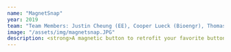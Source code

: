 ```yaml
---
name: "MagnetSnap"
year: 2019
team: "Team Members: Justin Cheung (EE), Cooper Lueck (Bioengr), Thomas Zhang (Bioengr)."
image: "/assets/img/magnetsnap.JPG"
description: <strong>A magnetic button to retrofit your favorite button-ups for easier dressing.</strong><br><br> One of the everyday struggles of people with arthritis, parkinsons, and cerebral palsy is doing tasks that require fine motor control, such as buttoning a shirt. The MagnetSnap is an attachable magnetic button set that helps anyone with limited upper body mobility to adapt any shirt with buttons. Once attached to the shirt, a simple shrug is all that is needed to close the shirt’s front. With this low-cost assistive device, people will no longer feel limited in their style choices and can buy shirts at any store for any occasion.<br><br>Winning team of the Rice Biomedical Engineering Society Design-a-thon for People with Disabilities<br><br>Here I learned from experts in engineering design and disability representation Dr. Yvette Pearson, Dr. Marcia O'Malley, and Dr. Lex Frieden, where I learned how meeting ADA requirements and user needs should not be a checklist; it must be a constant conversation with the user about the tradeoffs and optimal design for usability and accessibility (otherwise risking products that are not adopted, or worse, cause damage in unanticipated ways).<br><br><a href="https://www.huffpost.com/entry/nothing-about-us-without-us-mantra-for-a-movement_b_59aea450e4b0c50640cd61cf">More on representation of the disability community.</a>
---
```

